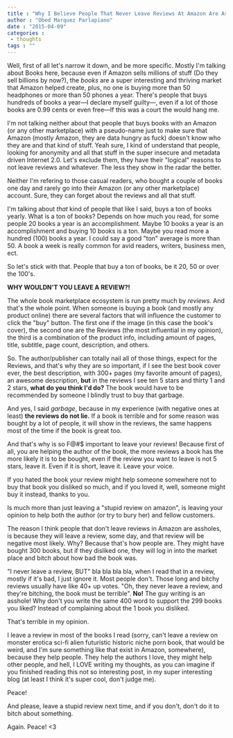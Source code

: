 ```yaml
---
title : "Why I Believe People That Never Leave Reviews At Amazon Are Assholes."
author : "Obed Marquez Parlapiano"
date : "2015-04-09"
categories : 
 - thoughts
tags : ""
---
```


Well, first of all let's narrow it down, and be more specific. Mostly I'm talking about Books here, because even if Amazon sells millions of stuff (Do they sell billions by now?), the _books_ are a super interesting and thriving market that Amazon helped create, plus, no one is buying more than 50 headphones or more than 50 phones a year. There's people that buys hundreds of books a year—I declare myself guilty—, even if a lot of those books are 0.99 cents or even free—If this was a court the would hang me.

I'm not talking neither about that people that buys books with an Amazon (or any other marketplace) with a pseudo-name just to make sure that Amazon (mostly Amazon, they are data hungry as fuck) doesn't know who they are and that kind of stuff. Yeah sure, I kind of understand that people, looking for anonymity and all that stuff in the super insecure and metadata driven Internet 2.0. Let's exclude them, they have their "logical" reasons to not leave reviews and whatever. The less they show in the radar the better.

Neither I'm refering to those casual readers, who bought a couple of books one day and rarely go into their Amazon (or any other marketplace) account. Sure, they can forget about the reviews and all that stuff.

I'm talking about _that_ kind of people that like I said, buys a ton of books yearly. What is a ton of books? Depends on how much you read, for some people 20 books a year is an accomplishment. Maybe 10 books a year is an accomplishment and buying 10 books is a ton. Maybe you read more a hundred (100) books a year. I could say a good "ton" average is more than 50. A book a week is really common for avid readers, writers, business men, ect.

So let's stick with that. People that buy a ton of books, be it 20, 50 or over the 100's.

**WHY WOULDN'T YOU LEAVE A REVIEW?!**

The whole book marketplace ecosystem is run pretty much by _reviews._ And that's the whole point. When someone is buying a book (and mostly any product online) there are several factors that will influence the customer to click the "buy" button. The first one if the image (in this case the book's cover), the second one are the Reviews (the most influential in my opinion), the third is a combination of the product info, including amount of pages, title, subtitle, page count, description, and others.

So. The author/publisher can totally nail all of those things, expect for the Reviews, and that's why they are so important, if I see the best book cover ever, the best description, with 300+ pages (my favorite amount of pages), an awesome description, **but** in the reviews I see ten 5 stars and thirty 1 and 2 stars, **what do you think I'd do?** The book would have to be recommended by someone I blindly trust to buy that garbage.

And yes, I said _garbage_, because in my experience (with negative ones at least) **the reviews do not lie.** If a book is terrible and for some reason was bought by a lot of people, it will show in the reviews, the same happens most of the time if the book is great too.

And that's why is so F@#$ important to leave your reviews! Because first of all, you are helping the author of the book, the more reviews a book has the more likely it is to be bought, even if the review you want to leave is not 5 stars, leave it. Even if it is short, leave it. Leave your voice.

If you hated the book your review might help someone somewhere not to buy that book you disliked so much, and if you loved it, well, someone might buy it instead, thanks to you.

Is much more than just leaving a "stupid review on amazon", is leaving your opinion to help both the author (or try to bury her) and fellow customers.

The reason I think people that don't leave reviews in Amazon are assholes, is because they will leave a review, some day, and that review will be negative most likely. Why? Because that's how people are. They might have bought 300 books, but if they disliked one, they will log in into the market place and bitch about how bad the book was.

"I never leave a review, BUT" bla bla bla bla, when I read that in a review, mostly if it's bad, I just ignore it. Most people don't. Those long and bitchy reviews usually have like 40+ up votes. "Oh, they never leave a review, and they're bitching, the book must be terrible". **No!** The guy writing is an asshole! Why don't you write the same 400 word to support the 299 books you liked? Instead of complaining about the 1 book you disliked.

That's terrible in my opinion.

I leave a review in most of the books I read (sorry, can't leave a review on monster erotica sci-fi alien futuristic historic niche porn book, that would be weird, and I'm sure something like that exist in Amazon, somewhere), because they help people. They help the authors I love, they might help other people, and hell, I LOVE writing my thoughts, as you can imagine if you finished reading this not so interesting post, in my super interesting blog (at least I think it's super cool, don't judge me).

Peace!

And please, leave a stupid review next time, and if you don't, don't do it to bitch about something.

Again. Peace! <3
